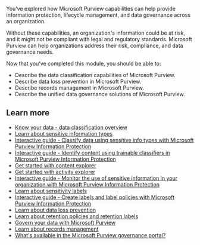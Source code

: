 
You’ve explored how Microsoft Purview capabilities can help provide information protection, lifecycle management, and data governance across an organization.

Without these capabilities, an organization's information could be at risk, and it might not be compliant with legal and regulatory standards. Microsoft Purview can help organizations address their risk, compliance, and data governance needs.

Now that you’ve completed this module, you should be able to:

- Describe the data classification capabilities of Microsoft Purview.
- Describe data loss prevention in Microsoft Purview.
- Describe records management in Microsoft Purview.
- Describe the unified data governance solutions of Microsoft Purview.

## Learn more

- [Know your data - data classification overview](/microsoft-365/compliance/data-classification-overview)
- [Learn about sensitive information types](/microsoft-365/compliance/sensitive-information-type-learn-about)
- [Interactive guide - Classify data using sensitive info types with Microsoft Purview Information Protection](https://mslearn.cloudguides.com/guides/Classify%20data%20using%20sensitive%20info%20types%20with%20Microsoft%20Purview%20Information%20Protection)
- [Interactive guide - Identify content using trainable classifiers in Microsoft Purview Information Protection](https://mslearn.cloudguides.com/guides/Identify%20content%20using%20trainable%20classifiers%20in%20Microsoft%20Purview%20Information%20Protection)
- [Get started with content explorer](/microsoft-365/compliance/data-classification-content-explorer)
- [Get started with activity explorer](/microsoft-365/compliance/data-classification-activity-explorer)
- [Interactive guide - Monitor the use of sensitive information in your organization with Microsoft Purview Information Protection](https://mslearn.cloudguides.com/guides/Monitor%20the%20use%20of%20sensitive%20information%20in%20your%20organization%20with%20Microsoft%20Purview%20Information%20Protection)
- [Learn about sensitivity labels](/microsoft-365/compliance/sensitivity-labels)
- [Interactive guide - Create labels and label policies with Microsoft Purview Information Protection](https://mslearn.cloudguides.com/guides/Create%20labels%20and%20label%20policies%20with%20Microsoft%20Purview%20Information%20Protection)
- [Learn about data loss prevention](/microsoft-365/compliance/dlp-learn-about-dlp)
- [Learn about retention policies and retention labels](/microsoft-365/compliance/retention)
- [Govern your data with Microsoft Purview](/microsoft-365/compliance/manage-information-governance)
- [Learn about records management](/microsoft-365/compliance/records-management)
- [What's available in the Microsoft Purview governance portal?](/purview/governance-solutions-overview)
